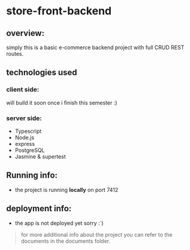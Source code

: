 # store-front-backend
## overview:
simply this is a basic e-commerce backend project with full CRUD REST routes.
## technologies used
### client side:
will build it soon once i finish this semester :)
### server side:
- Typescript
- Node.js
- express
- PostgreSQL
- Jasmine & supertest

## Running info:
- the project is running **locally** on port 7412

## deployment info:
- the app is not deployed yet sorry :`)

> for more additional info about the project you can refer to the documents in the documents folder.